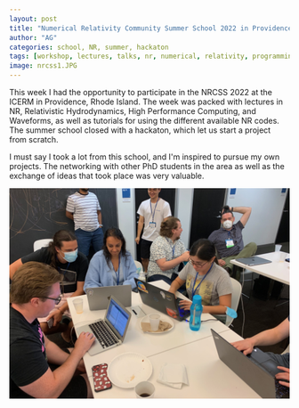 ```yaml
---
layout: post
title: "Numerical Relativity Community Summer School 2022 in Providence, USA"
author: "AG"
categories: school, NR, summer, hackaton
tags: [workshop, lectures, talks, nr, numerical, relativity, programming]
image: nrcss1.JPG
---
```


This week I had the opportunity to participate in the NRCSS 2022 at the ICERM in Providence, Rhode Island. The week was packed with lectures in NR, Relativistic Hydrodynamics, High Performance Computing, and Waveforms, as well as tutorials for using the different available NR codes. The summer school closed with a hackaton, which let us start a project from scratch.

I must say I took a lot from this school, and I'm inspired to pursue my own projects. The networking with other PhD students in the area as well as the exchange of ideas that took place was very valuable.

![Boo!](../assets/img/nrcss2.jpg "Busy in the tutorials")